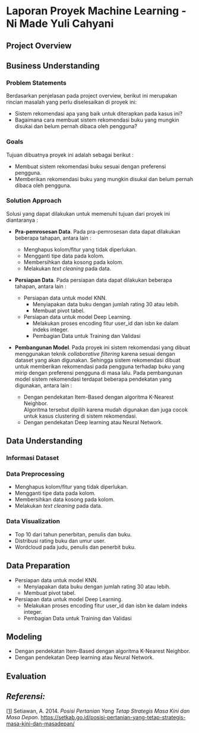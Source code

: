 # Laporan Proyek Machine Learning - Ni Made Yuli Cahyani

## Project Overview

## Business Understanding

### Problem Statements

Berdasarkan penjelasan pada project overview, berikut ini merupakan rincian masalah yang perlu diselesaikan di proyek ini:

-   Sistem rekomendasi apa yang baik untuk diterapkan pada kasus ini?
-   Bagaimana cara membuat sistem rekomendasi buku yang mungkin disukai dan belum pernah dibaca oleh pengguna?

### Goals

Tujuan dibuatnya proyek ini adalah sebagai berikut :
-   Membuat sistem rekomendasi buku sesuai dengan preferensi pengguna.
-   Memberikan rekomendasi buku yang mungkin disukai dan belum pernah dibaca oleh pengguna.

### Solution Approach

Solusi yang dapat dilakukan untuk memenuhi tujuan dari proyek ini diantaranya :

-   **Pra-pemrosesan Data**. Pada pra-pemrosesan data dapat dilakukan beberapa tahapan, antara lain :

    -   Menghapus kolom/fitur yang tidak diperlukan.
    -   Mengganti tipe data pada kolom.
    -   Membersihkan data kosong pada kolom.
    -   Melakukan _text cleaning_ pada data.

-   **Persiapan Data**. Pada persiapan data dapat dilakukan beberapa tahapan, antara lain :

    -   Persiapan data untuk model KNN.
        -   Menyiapakan data buku dengan jumlah rating 30 atau lebih.
        -   Membuat pivot tabel.
    -   Persiapan data untuk model Deep Learning.
        -   Melakukan proses encoding fitur user_id dan isbn ke dalam indeks integer.
        -   Pembagian Data untuk Training dan Validasi

-   **Pembangunan Model**. Pada proyek ini sistem rekomendasi yang dibuat menggunakan teknik _collaborative filtering_ karena sesuai dengan dataset yang akan digunakan. Sehingga sistem rekomendasi dibuat untuk memberikan rekomendasi pada pengguna terhadap buku yang mirip dengan preferensi pengguna di masa lalu. Pada pembangunan model sistem rekomendasi terdapat beberapa pendekatan yang digunakan, antara lain :
    -   Dengan pendekatan Item-Based dengan algoritma K-Nearest Neighbor.
        <br> Algoritma tersebut dipilih karena mudah digunakan dan juga cocok untuk kasus clustering di sistem rekomendasi.
    -   Dengan pendekatan Deep learning atau Neural Network.

## Data Understanding

### Informasi Dataset

### Data Preprocessing

-   Menghapus kolom/fitur yang tidak diperlukan.
-   Mengganti tipe data pada kolom.
-   Membersihkan data kosong pada kolom.
-   Melakukan _text cleaning_ pada data.

### Data Visualization

-   Top 10 dari tahun penerbitan, penulis dan buku.
-   Distribusi rating buku dan umur user.
-   Wordcloud pada judu, penulis dan penerbit buku.

## Data Preparation
-   Persiapan data untuk model KNN.
    -   Menyiapakan data buku dengan jumlah rating 30 atau lebih.
    -   Membuat pivot tabel.
-   Persiapan data untuk model Deep Learning.
    -   Melakukan proses encoding fitur user_id dan isbn ke dalam indeks integer.
    -   Pembagian Data untuk Training dan Validasi
## Modeling

-   Dengan pendekatan Item-Based dengan algoritma K-Nearest Neighbor.
-   Dengan pendekatan Deep learning atau Neural Network.

## Evaluation

## _Referensi:_

[[1](https://setkab.go.id/posisi-pertanian-yang-tetap-strategis-masa-kini-dan-masadepan/)] Setiawan, A. 2014. _Posisi Pertanian Yang Tetap Strategis Masa Kini dan Masa Depan_. https://setkab.go.id/posisi-pertanian-yang-tetap-strategis-masa-kini-dan-masadepan/
